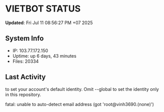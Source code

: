 # VIETBOT STATUS
**Updated**: Fri Jul 11 08:56:27 PM +07 2025

## System Info
- IP: 103.77.172.150
- Uptime: up 6 days, 43 minutes
- Files: 20334

## Last Activity

to set your account's default identity.
Omit --global to set the identity only in this repository.

fatal: unable to auto-detect email address (got 'root@vinh3690.(none)')
